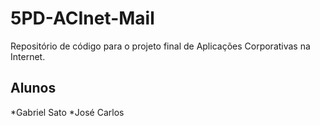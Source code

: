 5PD-ACInet-Mail
===============

Repositório de código para o projeto final de Aplicações Corporativas na Internet.

Alunos
------
*Gabriel Sato
*José Carlos
